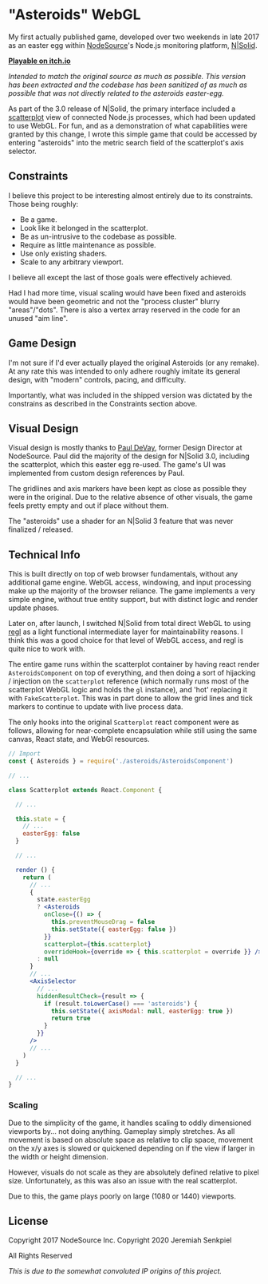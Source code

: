 # "Asteroids" WebGL

My first actually published game, developed over two weekends in late 2017 as an easter egg within [NodeSource][]'s Node.js monitoring platform, [N|Solid][].

**[Playable on itch.io](https://fishrock.itch.io/asteroids-easter-egg)**

_Intended to match the original source as much as possible. This version has been extracted and the codebase has been sanitized of as much as possible that was not directly related to the asteroids easter-egg._

As part of the 3.0 release of N|Solid, the primary interface included a [scatterplot][] view of connected Node.js processes, which had been updated to use WebGL. For fun, and as a demonstration of what capabilities were granted by this change, I wrote this simple game that could be accessed by entering "asteroids" into the metric search field of the scatterplot's axis selector.

## Constraints

I believe this project to be interesting almost entirely due to its constraints.
Those being roughly:
- Be a game.
- Look like it belonged in the scatterplot.
- Be as un-intrusive to the codebase as possible.
- Require as little maintenance as possible.
- Use only existing shaders.
- Scale to any arbitrary viewport.

I believe all except the last of those goals were effectively achieved.

Had I had more time, visual scaling would have been fixed and asteroids would have been geometric and not the "process cluster" blurry "areas"/"dots". There is also a vertex array reserved in the code for an unused "aim line".

## Game Design

I'm not sure if I'd ever actually played the original Asteroids (or any remake).
At any rate this was intended to only adhere roughly imitate its general design, with "modern" controls, pacing, and difficulty.

Importantly, what was included in the shipped version was dictated by the constrains as described in the Constraints section above.

## Visual Design

Visual design is mostly thanks to [Paul DeVay][], former Design Director at NodeSource.
Paul did the majority of the design for N|Solid 3.0, including the scatterplot, which this easter egg re-used. The game's UI was implemented from custom design references by Paul.

The gridlines and axis markers have been kept as close as possible they were in the original. Due to the relative absence of other visuals, the game feels pretty empty and out if place without them.

The "asteroids" use a shader for an N|Solid 3 feature that was never finalized / released.

## Technical Info

This is built directly on top of web browser fundamentals, without any additional game engine. WebGL access, windowing, and input processing make up the majority of the browser reliance. The game implements a very simple engine, without true entity support, but with distinct logic and render update phases.

Later on, after launch, I switched N|Solid from total direct WebGL to using [regl][] as a light functional intermediate layer for maintainability reasons. I think this was a good choice for that level of WebGL access, and regl is quite nice to work with.

The entire game runs within the scatterplot container by having react render `AsteroidsComponent` on top of everything, and then doing a sort of hijacking / injection on the `scatterplot` reference (which normally runs most of the scatterplot WebGL logic and holds the `gl` instance), and 'hot' replacing it with `FakeScatterplot`. This was in part done to allow the grid lines and tick markers to continue to update with live process data.

The only hooks into the original `Scatterplot` react component were as follows, allowing for near-complete encapsulation while still using the same canvas, React state, and WebGl resources.

```jsx
// Import
const { Asteroids } = require('./asteroids/AsteroidsComponent')

// ...

class Scatterplot extends React.Component {

  // ...

  this.state = {
    // ...
    easterEgg: false
  }

  // ...

  render () {
    return (
      // ...
      {
        state.easterEgg
        ? <Asteroids
          onClose={() => {
            this.preventMouseDrag = false
            this.setState({ easterEgg: false })
          }}
          scatterplot={this.scatterplot}
          overrideHook={override => { this.scatterplot = override }} />
        : null
      }
      // ...
      <AxisSelector
        // ...
        hiddenResultCheck={result => {
          if (result.toLowerCase() === 'asteroids') {
            this.setState({ axisModal: null, easterEgg: true })
            return true
          }
        }}
      />
      // ...
    )
  }

  // ...
}
```

### Scaling

Due to the simplicity of the game, it handles scaling to oddly dimensioned viewports by... not doing anything. Gameplay simply stretches. As all movement is based on absolute space as relative to clip space, movement on the x/y axes is slowed or quickened depending on if the view if larger in the width or height dimension.

However, visuals do not scale as they are absolutely defined relative to pixel size. Unfortunately, as this was also an issue with the real scatterplot.

Due to this, the game plays poorly on large (1080 or 1440) viewports.

## License

Copyright 2017 NodeSource Inc.
Copyright 2020 Jeremiah Senkpiel

All Rights Reserved

_This is due to the somewhat convoluted IP origins of this project._

[NodeSource]: https://nodesource.com/
[N|Solid]: https://nodesource.com/products/nsolid
[scatterplot]: https://en.wikipedia.org/wiki/Scatter_plot
[Paul DeVay]: https://pdv.works/
[regl]: https://github.com/regl-project/regl
